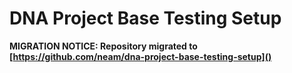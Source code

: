 DNA Project Base Testing Setup
===========================

**MIGRATION NOTICE: Repository migrated to [https://github.com/neam/dna-project-base-testing-setup]()**
